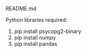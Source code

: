 README.md


Python libraries required:

1. pip install psycopg2-binary
2. pip install numpy
3. pip install pandas
